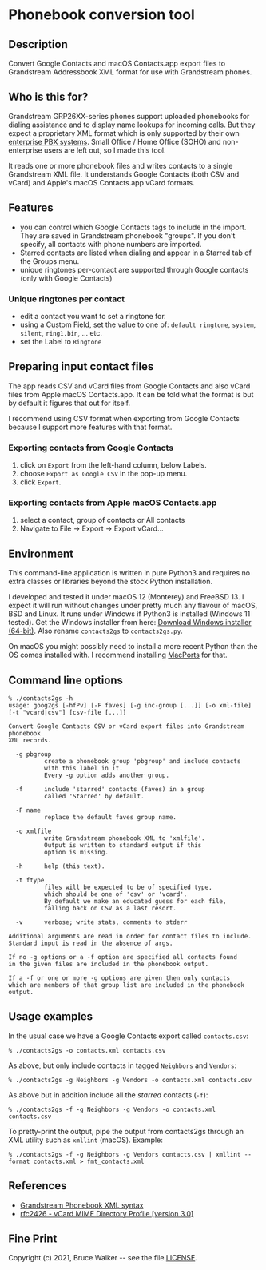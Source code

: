 # Phonebook conversion tool
## Description
Convert Google Contacts and macOS Contacts.app export files to Grandstream
Addressbook XML format for use with Grandstream phones.

## Who is this for?
Grandstream GRP26XX-series phones support uploaded phonebooks for
dialing assistance and to display name lookups for incoming calls.
But they expect a proprietary XML format which is only supported
by their own
[enterprise PBX systems](https://www.grandstream.com/products/ip-pbxs/ucm-series-ip-pbxs).
Small Office / Home Office
(SOHO) and non-enterprise users are left out, so I made this tool.

It reads one or more phonebook files and writes contacts to a single
Grandstream XML file.  It understands Google Contacts (both CSV and
vCard) and Apple's macOS Contacts.app vCard formats.

## Features
- you can control which Google Contacts tags to include in the import. They are saved in Grandstream phonebook "groups". If you don't specify, all contacts with phone numbers are imported.
- Starred contacts are listed when dialing
  and appear in a Starred tab of the Groups menu.
- unique ringtones per-contact are supported through Google contacts (only with Google Contacts)

### Unique ringtones per contact
  - edit a contact you want to set a ringtone for.
  - using a Custom Field, set the value to one of:
     `default ringtone`, `system`, `silent`, `ring1.bin`, ... etc.
  - set the Label to `Ringtone`

## Preparing input contact files
The app reads CSV and vCard files from Google Contacts and also vCard files
from Apple macOS Contacts.app.
It can be told what the format is but by default it figures that
out for itself.

I recommend using CSV format when exporting from Google Contacts because 
I support more features with that format.

### Exporting contacts from Google Contacts
1. click on `Export` from the left-hand column, below Labels.
2. choose `Export as Google CSV` in the pop-up menu.
3. click `Export`.

### Exporting contacts from Apple macOS Contacts.app
1. select a contact, group of contacts or All contacts
2. Navigate to File -> Export -> Export vCard...

## Environment
This command-line application is written in pure Python3 and requires
no extra classes or libraries beyond the stock Python installation.

I developed and tested it under macOS 12 (Monterey) and FreeBSD 13.
I expect it will run without changes under pretty much any flavour
of macOS, BSD and Linux. It runs under Windows if Python3 is
installed (Windows 11 tested).
Get the Windows installer from here: [Download Windows installer (64-bit)](https://www.python.org/downloads/windows/).
Also rename `contacts2gs` to `contacts2gs.py`.

On macOS you might possibly need to install a more recent Python than
the OS comes installed with. I recommend installing 
[MacPorts](https://www.macports.org/)
for that.

## Command line options
```
% ./contacts2gs -h
usage: goog2gs [-hfPv] [-F faves] [-g inc-group [...]] [-o xml-file] [-t "vcard|csv"] [csv-file [...]]

Convert Google Contacts CSV or vCard export files into Grandstream phonebook
XML records.

  -g pbgroup
          create a phonebook group 'pbgroup' and include contacts
          with this label in it.
          Every -g option adds another group.

  -f      include 'starred' contacts (faves) in a group
          called 'Starred' by default.

  -F name
          replace the default faves group name.

  -o xmlfile
          write Grandstream phonebook XML to 'xmlfile'.
          Output is written to standard output if this
          option is missing.

  -h      help (this text).

  -t ftype
          files will be expected to be of specified type,
		  which should be one of 'csv' or 'vcard'.
		  By default we make an educated guess for each file,
		  falling back on CSV as a last resort.

  -v      verbose; write stats, comments to stderr

Additional arguments are read in order for contact files to include.
Standard input is read in the absence of args.

If no -g options or a -f option are specified all contacts found
in the given files are included in the phonebook output.

If a -f or one or more -g options are given then only contacts
which are members of that group list are included in the phonebook
output.
```

## Usage examples
In the usual case we have a Google Contacts export called `contacts.csv`:
```
% ./contacts2gs -o contacts.xml contacts.csv
```
As above, but only include contacts in tagged `Neighbors` and `Vendors`:
```
% ./contacts2gs -g Neighbors -g Vendors -o contacts.xml contacts.csv
```
As above but in addition include all the *starred* contacts (`-f`):
```
% ./contacts2gs -f -g Neighbors -g Vendors -o contacts.xml contacts.csv
```
To pretty-print the output, pipe the output from contacts2gs through
an XML utility such as `xmllint` (macOS). Example:
```
% ./contacts2gs -f -g Neighbors -g Vendors contacts.csv | xmllint --format contacts.xml > fmt_contacts.xml
```

## References
- [Grandstream Phonebook XML syntax](https://www.grandstream.com/hubfs/Product_Documentation/gxv33xx_xml_phonebook_guide.pdf?hsLang=en)
- [rfc2426 - vCard MIME Directory Profile [version 3.0]](https://datatracker.ietf.org/doc/html/rfc2426)

## Fine Print

Copyright (c) 2021, Bruce Walker -- see the file [LICENSE](../LICENSE).

